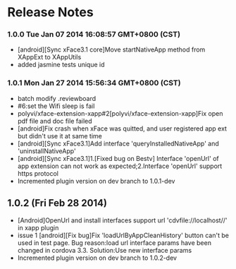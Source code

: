 <!--
#
# Copyright 2012-2013, Polyvi Inc. (http://polyvi.github.io/openxface)
# This program is distributed under the terms of the GNU General Public License.
# 
# This file is part of xFace.
# 
# xFace is free software: you can redistribute it and/or modify
# it under the terms of the GNU General Public License as published by
# the Free Software Foundation, either version 3 of the License, or
# (at your option) any later version.
# 
# xFace is distributed in the hope that it will be useful,
# but WITHOUT ANY WARRANTY; without even the implied warranty of
# MERCHANTABILITY or FITNESS FOR A PARTICULAR PURPOSE.  See the
# GNU General Public License for more details.
# 
# You should have received a copy of the GNU General Public License
# along with xFace.  If not, see <http://www.gnu.org/licenses/>.
#
-->

# Release Notes
### 1.0.0 Tue Jan 07 2014 16:08:57 GMT+0800 (CST)
 *  [android][Sync xFace3.1 core]Move startNativeApp method from XAppExt to XAppUtils
 *  added jasmine tests unique id
### 1.0.1 Mon Jan 27 2014 15:56:34 GMT+0800 (CST)
 *  batch modify .reviewboard
 *  #6:set the Wifi sleep is fail
 *  polyvi/xface-extension-xapp#2[polyvi/xface-extension-xapp]Fix open pdf file and doc file failed
 *  [android]Fix crash when xFace was quitted, and user registered app ext but didn't use it at same time
 *  [android][Sync xFace3.1]Add interface 'queryInstalledNativeApp' and 'uninstallNativeApp'
 *  [android][Sync xFace3.1]1.[Fixed bug on Bestv] Interface 'openUrl' of app extension can not work as expected;2.Interface 'openUrl' support https protocol
 *  Incremented plugin version on dev branch to 1.0.1-dev

## 1.0.2 (Fri Feb 28 2014)


 *  [Android]OpenUrl and install interfaces support url 'cdvfile://localhost/<filesystemType>/<path to file>' in xapp plugin
 *  issue 1 [android][Fix bug]Fix 'loadUrlByAppCleanHistory' button can't be used in test page. Bug reason:load url interface params have been changed in cordova 3.3. Solution:Use new interface params
 *  Incremented plugin version on dev branch to 1.0.2-dev
